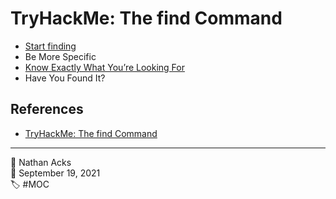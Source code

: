 # TryHackMe: The find Command

* [Start finding](../log/2021-09-19-tryhackme-pre-security.md)
* Be More Specific
* [Know Exactly What You’re Looking For](../log/2021-09-19-tryhackme-pre-security.md)
* Have You Found It?

## References

* [TryHackMe: The find Command](https://tryhackme.com/room/thefindcommand)

- - - -

👤 Nathan Acks  
📅 September 19, 2021  
🏷️ #MOC
